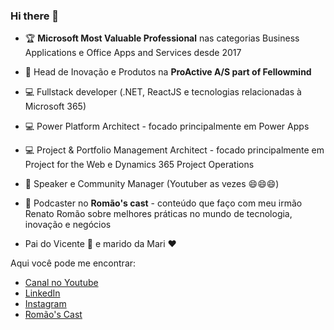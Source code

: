 ### Hi there 👋

- 🏆 **Microsoft Most Valuable Professional** nas categorias Business Applications e Office Apps and Services desde 2017
- 👔 Head de Inovação e Produtos na **ProActive A/S part of Fellowmind** 
- 💻 Fullstack developer (.NET, ReactJS e tecnologias relacionadas à Microsoft 365)
- 💻 Power Platform Architect - focado principalmente em Power Apps
- 💻 Project & Portfolio Management Architect - focado principalmente em Project for the Web e Dynamics 365 Project Operations
- 🎤 Speaker e Community Manager (Youtuber as vezes 😄😄😄)
- 🎤 Podcaster no **Romão's cast** - conteúdo que faço com meu irmão Renato Romão sobre melhores práticas no mundo de tecnologia, inovação e negócios

- Pai do Vicente 👶 e marido da Mari ❤️

Aqui você pode me encontrar:
- [Canal no Youtube](http://youtube.com/douglasromao)
- [LinkedIn](https://www.linkedin.com/in/douglas-romao/)
- [Instagram](https://www.instagram.com/douglasoromao/)
- [Romão's Cast](https://www.anchor.fm/romaoscast/)



<!--
**douglasromao/douglasromao** is a ✨ _special_ ✨ repository because its `README.md` (this file) appears on your GitHub profile.

Here are some ideas to get you started:

- 🔭 I’m currently working on ...
- 🌱 I’m currently learning ...
- 👯 I’m looking to collaborate on ...
- 🤔 I’m looking for help with ...
- 💬 Ask me about ...
- 📫 How to reach me: ...
- 😄 Pronouns: ...
- ⚡ Fun fact: ...
-->
